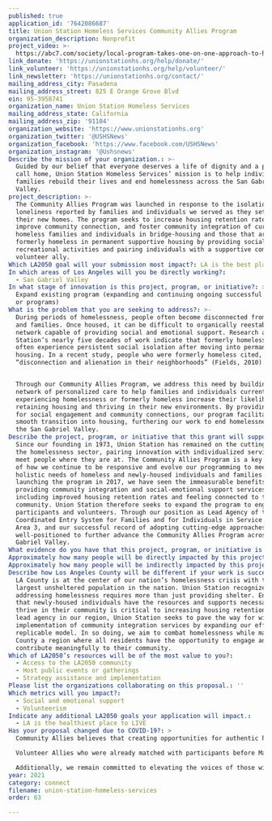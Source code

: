 ```yaml
---
published: true
application_id: '7642086687'
title: Union Station Homeless Services Community Allies Program
organization_description: Nonprofit
project_video: >-
  https://abc7.com/society/local-program-takes-one-on-one-approach-to-helping-homeless/5304222/
link_donate: 'https://unionstationhs.org/help/donate/'
link_volunteer: 'https://unionstationhs.org/help/volunteer/'
link_newsletter: 'https://unionstationhs.org/contact/'
mailing_address_city: Pasadena
mailing_address_street: 825 E Orange Grove Blvd
ein: 95-3958741
organization_name: Union Station Homeless Services
mailing_address_state: California
mailing_address_zip: '91104'
organization_website: 'https://www.unionstationhs.org'
organization_twitter: '@USHSNews'
organization_facebook: 'https://www.facebook.com/USHSNews'
organization_instagram: '@Ushsnews'
Describe the mission of your organization.: >-
  Guided by our belief that everyone deserves a life of dignity and a place to
  call home, Union Station Homeless Services’ mission is to help individuals and
  families rebuild their lives and end homelessness across the San Gabriel
  Valley. 
project_description: >-
  The Community Allies Program was launched in response to the isolation and
  loneliness reported by families and individuals we served as they settled into
  their new homes. The program seeks to increase housing retention rates,
  improve community connection, and foster community integration of currently
  homeless families and individuals in bridge-housing and those that are
  formerly homeless in permanent supportive housing by providing social and
  recreational activities and pairing individuals with a supportive community
  volunteer ally.
Which LA2050 goal will your submission most impact?: LA is the best place to CONNECT
In which areas of Los Angeles will you be directly working?:
  - San Gabriel Valley
In what stage of innovation is this project, program, or initiative?: >-
  Expand existing program (expanding and continuing ongoing successful projects
  or programs)
What is the problem that you are seeking to address?: >-
  During periods of homelessness, people often become disconnected from friends
  and families. Once housed, it can be difficult to organically reestablish a
  network capable of providing social and emotional support. Research and Union
  Station’s nearly five decades of work indicate that formerly homeless people
  often experience persistent social isolation after moving into permanent
  housing. In a recent study, people who were formerly homeless cited,
  “disconnection and alienation in their neighborhoods” (Fields, 2010). 


  Through our Community Allies Program, we address this need by building a
  network of personalized care to help families and individuals currently
  experiencing homelessness or formerly homeless increase their likelihood of
  retaining housing and thriving in their new environments. By providing avenues
  for social engagement and community connections, our program facilitates a
  smooth transition into housing, furthering our work to end homelessness across
  the San Gabriel Valley.
Describe the project, program, or initiative that this grant will support to address the problem identified.: >-
  Since our founding in 1973, Union Station has remained on the cutting edge of
  the homelessness sector, pairing innovation with individualized services that
  meet people where they are at. The Community Allies Program is a key example
  of how we continue to be responsive and evolve our programming to meet the
  holistic needs of homeless and newly-housed individuals and families. Since
  launching the program in 2017, we have seen the immeasurable benefits of
  providing community integration and social-emotional support services
  including improved housing retention rates and feeling connected to the
  community. Union Station therefore seeks to expand the program to engage more
  participants and volunteers. Through our position as Lead Agency of the
  Coordinated Entry System for Families and for Individuals in Service Planning
  Area 3, and our successful record of adopting cutting-edge approaches, we are
  well-positioned to further advance the Community Allies Program across the San
  Gabriel Valley.
What evidence do you have that this project, program, or initiative is or will be successful, and how will you define and measure success?: "Through the Community Allies Program, our vision for success includes:\n*\tServing at least 85 families and individuals in bridge housing or permanent supportive housing;\n*\tProviding 50 new participants with community integration support services;\n*\tRecruiting and training 30 new volunteer community allies;\n*\tSustaining engagement with 35 current program participants and 45 current volunteer community allies; and\n*\tCreating 30 new successful matches and maintain those connections for at least six months (NOTE: some participants and allies are not immediately matched; we engage them through events and referrals to ensure they receive reintegration services as they wait for the right match to be made).\n\nAs a result of our work, we anticipate:\n*\t90% of participants receiving community integration support services will retain their housing;\n*\t80% of participants are satisfied with their new housing and neighborhood;\n*\t75% of participants will feel an improved quality of life; and\n*\t50% of participants will report feeling connected to their new community.\n\nTo evaluate the success of our Community Allies program, we conduct surveys using a quality of life indicator tool to measure outcomes for participants who have been in the program for at least six months. Additionally, our housing programs collect data from participants about what services they are receiving and housing retention rates, which is entered into the Homeless Management Information System (HMIS) database."
Approximately how many people will be directly impacted by this project, program, or initiative?: '160'
Approximately how many people will be indirectly impacted by this project, program, or initiative?: '4700'
Describe how Los Angeles County will be different if your work is successful.: >-
  LA County is at the center of our nation’s homelessness crisis with the
  largest unsheltered population in the nation. Union Station recognizes that
  addressing homelessness requires more than just providing shelter. Ensuring
  that newly-housed individuals have the resources and supports necessary to
  thrive in their community is critical to increasing housing retention. As a
  lead agency in our region, Union Station seeks to pave the way for wide-scale
  implementation of community integration services by expanding our effective,
  replicable model. In so doing, we aim to combat homelessness while making LA
  County a region where all residents have the opportunity to engage and
  contribute meaningfully to their community.
Which of LA2050’s resources will be of the most value to you?:
  - Access to the LA2050 community
  - Host public events or gatherings
  - Strategy assistance and implementation
Please list the organizations collaborating on this proposal.: ''
Which metrics will you impact?:
  - Social and emotional support
  - Volunteerism
Indicate any additional LA2050 goals your application will impact.:
  - LA is the healthiest place to LIVE
Has your proposal changed due to COVID-19?: >
  Community Allies believes that creating opportunities for authentic human connection is more important than ever in light of COVID-19. At this time, we are prioritizing the safety of our volunteers and participants by cancelling all in-person activities until further notice. We have adapted programming and expanded opportunities for connection through new pilot initiatives such as “Phone Pals,” in which new friendships are facilitated over the phone. This offering has been especially impactful for Project Roomkey residents, who are highly vulnerable people experiencing homelessness who have been sheltered in motel rooms, and are thus extremely isolated.

  Volunteer Allies who were already matched with participants before March 2020 continue to log volunteer hours by checking on their participants by phone on a regular basis, providing social and emotional support. Our team has also built an extensive library of virtual community gatherings/activities that has been disseminated across our networks.  

  Additionally, we remain committed to elevating the voices of those with lived experience through our LEAP (Lived Expertise Advisory Panel) Committee. LEAP members have currently or formerly experienced homelessness and serve in an advisory capacity to the board of directors and staff on issues related to service provision, advocacy, and policy.  LEAP members have continued to meet virtually and are currently focused on advocacy efforts related to affordable housing.
year: 2021
category: connect
filename: union-station-homeless-services
order: 63

---
```

